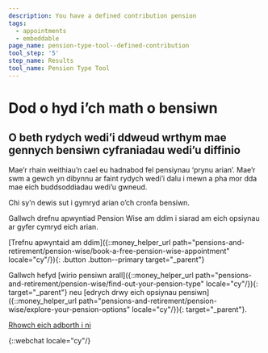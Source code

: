 ```yaml
---
description: You have a defined contribution pension
tags:
  - appointments
  - embeddable
page_name: pension-type-tool--defined-contribution
tool_step: '5'
step_name: Results
tool_name: Pension Type Tool
---
```


# Dod o hyd i’ch math o bensiwn

## O beth rydych wedi’i ddweud wrthym mae gennych bensiwn cyfraniadau wedi’u diffinio

Mae’r rhain weithiau’n cael eu hadnabod fel pensiynau ‘prynu arian’. Mae’r swm a gewch yn dibynnu ar faint rydych wedi’i dalu i mewn a pha mor dda mae eich buddsoddiadau wedi’u gwneud.

Chi sy’n dewis sut i gymryd arian o’ch cronfa bensiwn.

Gallwch drefnu apwyntiad Pension Wise am ddim i siarad am eich opsiynau ar gyfer cymryd eich arian.

[Trefnu apwyntaid am ddim]({::money_helper_url path="pensions-and-retirement/pension-wise/book-a-free-pension-wise-appointment" locale="cy"/}){: .button .button--primary target="_parent"}

Gallwch hefyd [wirio pensiwn arall]({::money_helper_url path="pensions-and-retirement/pension-wise/find-out-your-pension-type" locale="cy"/}){: target="_parent"} neu [edrych drwy eich opsiynau pensiwn]({::money_helper_url path="pensions-and-retirement/pension-wise/explore-your-pension-options" locale="cy"/}){: target="_parent"}.

[Rhowch eich adborth i ni](http://research.pensionwise.gov.uk/s/PTTfeedback/)

{::webchat locale="cy"/}
